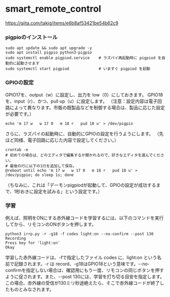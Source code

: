 # smart_remote_control

https://qiita.com/takjg/items/e6b8af53421be54b62c9

### pigpioのインストール
```
sudo apt update && sudo apt upgrade -y
sudo apt install pigpio python3-pigpio
sudo systemctl enable pigpiod.service    # ラズパイ再起動時に pigpiod を自動的に起動させます
sudo systemctl start pigpiod             # いますぐ pigpiod を起動
```

### GPIOの設定
GPIO17を、output（w）に設定し、出力を low（0）にしておきます。
GPIO18を、input（r）、かつ、pull up（u）に設定します。
（注意：設定内容は電子回路によって異なります。市販の既製品などを制御する場合は、製品に応じた設定が必要です。）

```
echo 'm 17 w   w 17 0   m 18 r   pud 18 u' > /dev/pigpio
```

さらに、ラズパイの起動時に、自動的にGPIOの設定を行うようにします。
（先ほど同様、電子回路に応じた内容で設定してください。）

```
crontab -e
# 初めての場合は、どのエディタで編集するか聞かれるので、好きなエディタを選んでください。
# 最後の行に以下の1行を追加して保存。
@reboot until echo 'm 17 w   w 17 0   m 18 r   pud 18 u' > /dev/pigpio; do sleep 1s; done
```

（ちなみに、これは「デーモンpigpiodが起動して、GPIOの設定が成功するまで、1秒おきに設定を試みる」という設定です。）

### 学習
例えば、照明をONにする赤外線コードを学習するには、以下のコマンドを実行してから、リモコンのONボタンを押します。

```
python3 irrp.py -r -g18 -f codes light:on --no-confirm --post 130
Recording
Press key for 'light:on'
Okay
```
学習した赤外線コードは、-fで指定したファイル codes に、light:on という名前で記録されます。-r は record、-g18はGPIO18という意味です。--no-confirmを指定しない場合は、確認用にもう一度、リモコンの同じボタンを押すように促されます。また、--post 130には、学習を打ち切る目安を指定します。この場合、赤外線の受信が130ミリ秒途絶えたら、そこで赤外線コードが終了したものとみなされます。
